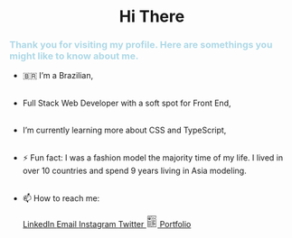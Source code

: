 <!-- <h1 align= "center">Hi There <img align="right" width="150" height="150" src="/assets/hi.gif"/></h1> -->
<h1 align= "center">Hi There </h1>
 
<h3 style="color:lightBlue">Thank you for visiting my profile. Here are somethings you might like to know about me.</h3>

- 🇧🇷 I’m a Brazilian,
  <br><br>
- Full Stack Web Developer with a soft spot for Front End,
  <br><br>
- I’m currently learning more about CSS and TypeScript,
  <br><br>
- ⚡ Fun fact: I was a fashion model the majority time of my life. I lived in over 10 countries and spend 9 years living in Asia modeling.
  <br><br>

- 📫 How to reach me:
  <br>
  <br>
  <a href= "https://www.linkedin.com/in/cha-alexander" target="_blank">LinkedIn
  </a>
  <a href= "mailto:charlennep@gmail.com" target="_blank">Email
  </a>
  <a href= "https://www.instagram.com/chaporangaba/" target="_blank">Instagram
  </a>
  <a href= "https://twitter.com/chaporangaba" target="_blank">Twitter
  </a>
  <a href= "assets/Cha Alexander Resume.pdf" target="_blank"><img  width="20" height="20" src="/assets/images/cv.png"/>
  </a>
  <a href= "https://chaalexander.github.io/" target="_blank">Portfolio
  </a>

